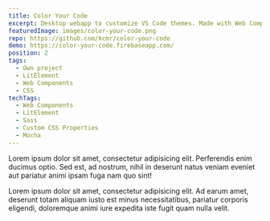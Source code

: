 ```yaml
---
title: Color Your Code
excerpt: Desktop webapp to customize VS Code themes. Made with Web Components.
featuredImage: images/color-your-code.png
repo: https://github.com/kcmr/color-your-code
demo: https://color-your-code.firebaseapp.com/
position: 2
tags:
  - Own project
  - LitElement
  - Web Components
  - CSS
techTags:
  - Web Components
  - LitElement
  - Sass
  - Custom CSS Properties
  - Mocha
---
```


Lorem ipsum dolor sit amet, consectetur adipisicing elit. Perferendis enim ducimus optio. Sed est, ad nostrum, nihil in deserunt natus veniam eveniet aut pariatur animi ipsam fuga nam quo sint!

Lorem ipsum dolor sit amet, consectetur adipisicing elit. Ad earum amet, deserunt totam aliquam iusto est minus necessitatibus, pariatur corporis eligendi, doloremque animi iure expedita iste fugit quam nulla velit.
